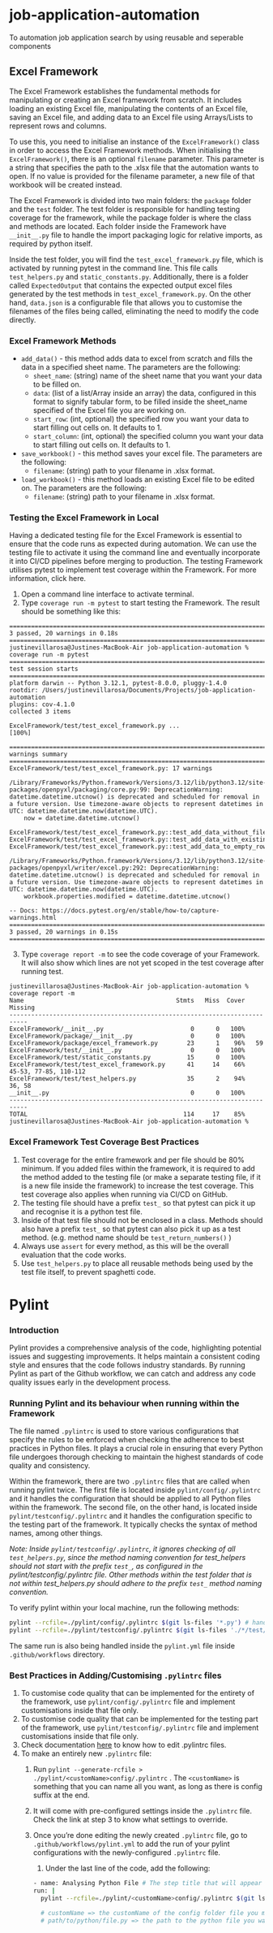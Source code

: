 # job-application-automation
To automation job application search by using reusable and seperable components

## Excel Framework
The Excel Framework establishes the fundamental methods for manipulating or creating an Excel framework from scratch. It includes loading an existing Excel file, manipulating the contents of an Excel file, saving an Excel file, and adding data to an Excel file using Arrays/Lists to represent rows and columns. 

To use this, you need to initialise an instance of the `ExcelFramework()` class in order to access the Excel Framework methods. When initialising the `ExcelFramework()`, there is an optional `filename` parameter. This parameter is a string that specifies the path to the .xlsx file that the automation wants to open. If no value is provided for the filename parameter, a new file of that workbook will be created instead.

The Excel Framework is divided into two main folders: the `package` folder and the `test` folder. The test folder is responsible for handling testing coverage for the framework, while the package folder is where the class and methods are located. Each folder inside the Framework have `__init__.py` file to handle the import packaging logic for relative imports, as required by python itself.

Inside the test folder, you will find the `test_excel_framework.py` file, which is activated by running pytest in the command line. This file calls `test_helpers.py` and `static_constants.py`. Additionally, there is a folder called `ExpectedOutput` that contains the expected output excel files generated by the test methods in `test_excel_framework.py`. On the other hand, `data.json` is a configurable file that allows you to customise the filenames of the files being called, eliminating the need to modify the code directly.

### Excel Framework Methods
- `add_data()` - this method adds data to excel from scratch and fills the data in a specified sheet name. The parameters are the following:
    - `sheet_name`: (string) name of the sheet name that you want your data to be filled on.
    - `data`: (list of a list/Array inside an array) the data, configured in this format to signify tabular form, to be filled inside the sheet_name specified of the Excel file you are working on.
    - `start_row`: (int, optional) the specified row you want your data to start filling out cells on. It defaults to 1.
    - `start_column`: (int, optional) the specified column you want your data to start filling out cells on. It defaults to 1.
- `save_workbook()` - this method saves your excel file. The parameters are the following:
    - `filename`: (string) path to your filename in .xlsx format.
- `load_workbook()` - this method loads an existing Excel file to be edited on. The parameters are the following:
    - `filename`: (string) path to your filename in .xlsx format.

### Testing the Excel Framework in Local
Having a dedicated testing file for the Excel Framework is essential to ensure that the code runs as expected during automation. We can use the testing file to activate it using the command line and eventually incorporate it into CI/CD pipelines before merging to production. The testing Framework utilises pytest to implement test coverage within the Framework. For more information, click here.

1. Open a command line interface to activate terminal.
2. Type `coverage run -m pytest` to start testing the Framework. The result should be something like this:

```
=========================================================================================== 3 passed, 20 warnings in 0.18s ===========================================================================================
justinevillarosa@Justines-MacBook-Air job-application-automation % coverage run -m pytest
================================================================================================ test session starts =================================================================================================
platform darwin -- Python 3.12.1, pytest-8.0.0, pluggy-1.4.0
rootdir: /Users/justinevillarosa/Documents/Projects/job-application-automation
plugins: cov-4.1.0
collected 3 items                                                                                                                                                                                                    

ExcelFramework/test/test_excel_framework.py ...                                                                                                                                                                [100%]

================================================================================================== warnings summary ==================================================================================================
ExcelFramework/test/test_excel_framework.py: 17 warnings
  /Library/Frameworks/Python.framework/Versions/3.12/lib/python3.12/site-packages/openpyxl/packaging/core.py:99: DeprecationWarning: datetime.datetime.utcnow() is deprecated and scheduled for removal in a future version. Use timezone-aware objects to represent datetimes in UTC: datetime.datetime.now(datetime.UTC).
    now = datetime.datetime.utcnow()

ExcelFramework/test/test_excel_framework.py::test_add_data_without_filename
ExcelFramework/test/test_excel_framework.py::test_add_data_with_existing_filename
ExcelFramework/test/test_excel_framework.py::test_add_data_to_empty_row_cell
  /Library/Frameworks/Python.framework/Versions/3.12/lib/python3.12/site-packages/openpyxl/writer/excel.py:292: DeprecationWarning: datetime.datetime.utcnow() is deprecated and scheduled for removal in a future version. Use timezone-aware objects to represent datetimes in UTC: datetime.datetime.now(datetime.UTC).
    workbook.properties.modified = datetime.datetime.utcnow()

-- Docs: https://docs.pytest.org/en/stable/how-to/capture-warnings.html
=========================================================================================== 3 passed, 20 warnings in 0.15s ===========================================================================================
```

3. Type `coverage report -m` to see the code coverage of your Framework. It will also show which lines are not yet scoped in the test coverage after running test.

```
justinevillarosa@Justines-MacBook-Air job-application-automation % coverage report -m    
Name                                          Stmts   Miss  Cover   Missing
---------------------------------------------------------------------------
ExcelFramework/__init__.py                        0      0   100%
ExcelFramework/package/__init__.py                0      0   100%
ExcelFramework/package/excel_framework.py        23      1    96%   59
ExcelFramework/test/__init__.py                   0      0   100%
ExcelFramework/test/static_constants.py          15      0   100%
ExcelFramework/test/test_excel_framework.py      41     14    66%   45-53, 77-85, 110-112
ExcelFramework/test/test_helpers.py              35      2    94%   36, 58
__init__.py                                       0      0   100%
---------------------------------------------------------------------------
TOTAL                                           114     17    85%
justinevillarosa@Justines-MacBook-Air job-application-automation %
```

### Excel Framework Test Coverage Best Practices
1. Test coverage for the entire framework and per file should be 80% minimum. If you added files within the framework, it is required to add the method added to the testing file (or make a separate testing file, if it is a new file inside the framework) to increase the test coverage. This test coverage also applies when running via CI/CD on GitHub.
2. The testing file should have a prefix `test_` so that pytest can pick it up and recognise it is a python test file.
3. Inside of that test file should not be enclosed in a class. Methods should also have a prefix `test_`  so that pytest can also pick it up as a test method. (e.g. method name should be `test_return_numbers()` )
4. Always use `assert` for every method, as this will be the overall evaluation that the code works.
5. Use `test_helpers.py` to place all reusable methods being used by the test file itself, to prevent spaghetti code.

# Pylint

### Introduction

Pylint provides a comprehensive analysis of the code, highlighting potential issues and suggesting improvements. It helps maintain a consistent coding style and ensures that the code follows industry standards. By running Pylint as part of the Github workflow, we can catch and address any code quality issues early in the development process.

### Running Pylint and its behaviour when running within the Framework

The file named `.pylintrc` is used to store various configurations that specify the rules to be enforced when checking the adherence to best practices in Python files. It plays a crucial role in ensuring that every Python file undergoes thorough checking to maintain the highest standards of code quality and consistency.

Within the framework, there are two `.pylintrc` files that are called when running pylint twice. The first file is located inside `pylint/config/.pylintrc` and it handles the configuration that should be applied to all Python files within the framework. The second file, on the other hand, is located inside `pylint/testconfig/.pylintrc` and it handles the configuration specific to the testing part of the framework. It typically checks the syntax of method names, among other things.

*Note: Inside `pylint/testconfig/.pylintrc`, it ignores checking of all `test_helpers.py`, since the method naming convention for test_helpers should not start with the prefix `test_`, as configured in the pylint/testconfig/.pylintrc file. Other methods within the test folder that is not within test_helpers.py should adhere to the prefix `test_` method naming convention.*

To verify pylint within your local machine, run the following methods:

```bash
pylint --rcfile=./pylint/config/.pylintrc $(git ls-files '*.py') # handles the first run where it checks the entirety of the code in the framework
pylint --rcfile=./pylint/testconfig/.pylintrc $(git ls-files './*/test/*.py')# handles the second run where it checks the test folder inside the framework
```

The same run is also being handled inside the `pylint.yml` file inside `.github/workflows` directory. 

### Best Practices in Adding/Customising `.pylintrc` files

1. To customise code quality that can be implemented for the entirety of the framework, use `pylint/config/.pylintrc` file and implement customisations inside that file only.
2. To customise code quality that can be implemented for the testing part of the framework, use `pylint/testconfig/.pylintrc` file and implement customisations inside that file only.
3. Check documentation [here](https://docs.pylint.org) to know how to edit .pylintrc files.
4. To make an entirely new `.pylintrc` file:
    1. Run `pylint --generate-rcfile > ./pylint/<customName>config/.pylintrc` . The `<customName>` is something that you can name all you want, as long as there is config suffix at the end.
    2. It will come with pre-configured settings inside the `.pylintrc` file. Check the link at step 3 to know what settings to override.
    3. Once you’re done editing the newly created `.pylintrc` file, go to `.github/workflows/pylint.yml` to add the run of your pylint configurations with the newly-configured `.pylintrc` file.
        1. Under the last line of the code, add the following:

        ```bash
        - name: Analysing Python File # The step title that will appear on Github.
        run: |
          pylint --rcfile=./pylint/<customName>config/.pylintrc $(git ls-files 'path/to/python/file.py')

          # customName => the customName of the config folder file you made.
          # path/to/python/file.py => the path to the python file you want to test. You can substitute with with a regex format to test list of python files that will satisfy the regex line.
        ```